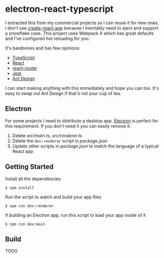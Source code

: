 # electron-react-typescript

I extracted this from my commercial projects so I can reuse it for new ones. I don't use [create-react-app](https://github.com/facebook/create-react-app) because I inevitably need to eject and support a snowflake case. This project uses Webpack 4 which has great defaults and I've configured hot reloading for you.

It's barebones and has few opinions:

* [TypeScript](https://www.typescriptlang.org/)
* [React](https://reactjs.org/)
* [react-router](https://reacttraining.com/react-router)
* [Jest](https://facebook.github.io/jest/)
* [Ant Design](https://ant.design/)

I can start making anything with this immediately and hope you can too. It's easy to swap out Ant Design if that's not your cup of tea.

## Electron

For some projects I need to distribute a desktop app. [Electron](https://electronjs.org/) is perfect for this requirement. If you don't need it you can easily remove it.

1. Delete *src/main.ts*, *src/renderer.ts*
1. Delete the `dev:renderer` script in *package.json*
1. Update other scripts in *package.json* to match the language of a typical React app

## Getting Started

Install all the dependencies

```shell
$ npm install
```

Run the script to watch and build your app files

```shell
$ npm run dev:renderer
```

If building an Electron app, run this script to load your app inside of it

```shell
$ npm run dev:main
```

## Build

TODO